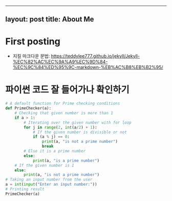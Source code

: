 
---
layout: post
title: About Me
---

# First posting
- 지킬 마크다운 문법: https://teddylee777.github.io/jekyll/Jekyll-%EC%82%AC%EC%9A%A9%EC%9D%84-%EC%9C%84%ED%95%9C-markdown-%EB%AC%B8%EB%B2%95/

# 파이썬 코드 잘 들어가나 확인하기

```python
# A default function for Prime checking conditions  
def PrimeChecker(a):  
    # Checking that given number is more than 1  
    if a > 1:  
        # Iterating over the given number with for loop  
        for j in range(2, int(a/2) + 1):  
            # If the given number is divisible or not  
            if (a % j) == 0:  
                print(a, "is not a prime number")  
                break  
        # Else it is a prime number  
        else:  
            print(a, "is a prime number")  
    # If the given number is 1  
    else:  
        print(a, "is not a prime number")  
# Taking an input number from the user  
a = int(input("Enter an input number:"))  
# Printing result  
PrimeChecker(a)  
```